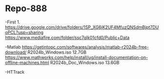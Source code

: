 # Repo-888
-First
1.
https://drive.google.com/drive/folders/1SP_XG6jK2UF4MfuzQNSdmBjpt7DUoPCL?usp=sharing
https://www.mediafire.com/folder/ssc7qlk01cfd0/Public+Data

-Matlab
https://getintopc.com/softwares/analysis/matlab-r2024b-free-download/
R2024b_Windows.iso   12.7GB
https://www.mathworks.com/help/install/ug/install-documentation-on-offline-machines.html
R2024b_Doc_Windows.iso   13.6GB

-HTTrack
